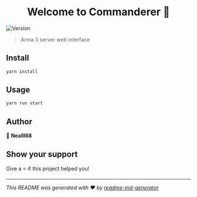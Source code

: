 <h1 align="center">Welcome to Commanderer 👋</h1>
<p>
  <img alt="Version" src="https://img.shields.io/badge/version-1.0.0-blue.svg?cacheSeconds=2592000" />
</p>

> Arma 3 server web interface

## Install

```sh
yarn install
```

## Usage

```sh
yarn run start
```

## Author

👤 **Nealll68**


## Show your support

Give a ⭐️ if this project helped you!

***
_This README was generated with ❤️ by [readme-md-generator](https://github.com/kefranabg/readme-md-generator)_